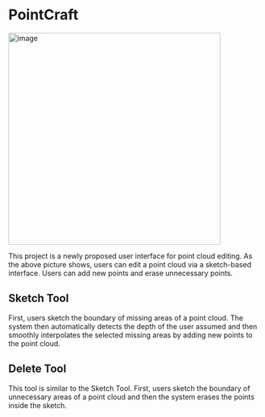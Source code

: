 # PointCraft
<img width="421" alt="image" src="https://github.com/sakajo6/PointCraft/assets/68010363/e44dc25e-1f69-44ac-84b3-2732bbc83735">

This project is a newly proposed user interface for point cloud editing. As the above picture shows, users can edit a point cloud via a sketch-based interface. Users can add new points and erase unnecessary points. 

## Sketch Tool
First, users sketch the boundary of missing areas of a point cloud. The system then automatically detects the depth of the user assumed and then smoothly interpolates the selected missing areas by adding new points to the point cloud.

## Delete Tool
This tool is similar to the Sketch Tool. First, users sketch the boundary of unnecessary areas of a point cloud and then the system erases the points inside the sketch. 
